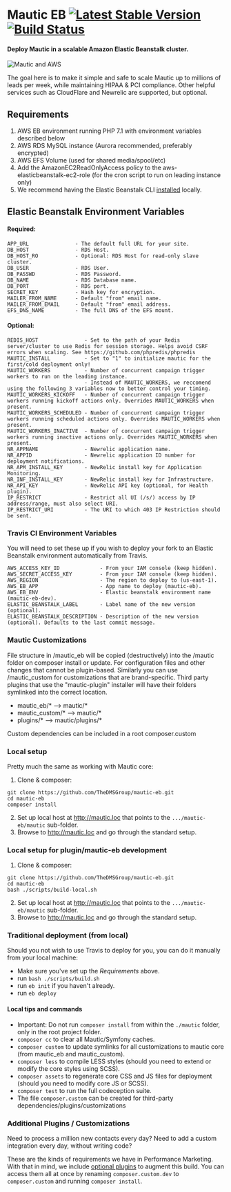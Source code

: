 Mautic EB [![Latest Stable Version](https://poser.pugx.org/thedmsgroup/mautic-eb/v/stable)](https://packagist.org/packages/thedmsgroup/mautic-eb) [![Build Status](https://travis-ci.org/TheDMSGroup/mautic-eb.svg?branch=master)](https://travis-ci.org/TheDMSGroup/mautic-eb)
=========

#### Deploy Mautic in a scalable Amazon Elastic Beanstalk cluster.
![Mautic and AWS](https://i.imgur.com/LkFNgHr.jpg "Mautic and AWS")

The goal here is to make it simple and safe to scale Mautic up to millions of leads per week, 
while maintaining HIPAA & PCI compliance. Other helpful services such as CloudFlare and Newrelic are supported, but optional.

## Requirements

1) AWS EB environment running PHP 7.1 with environment variables described below
2) AWS RDS MySQL instance (Aurora recommended, preferably encrypted)
3) AWS EFS Volume (used for shared media/spool/etc)
4) Add the AmazonEC2ReadOnlyAccess policy to the aws-elasticbeanstalk-ec2-role (for the cron script to run on leading instance only)
5) We recommend having the Elastic Beanstalk CLI [installed](https://docs.aws.amazon.com/elasticbeanstalk/latest/dg/eb-cli3-install.html) locally.

## Elastic Beanstalk Environment Variables

#### Required:

    APP_URL               - The default full URL for your site.
    DB_HOST               - RDS Host.
    DB_HOST_RO            - Optional: RDS Host for read-only slave cluster.
    DB_USER               - RDS User.
    DB_PASSWD             - RDS Password.
    DB_NAME               - RDS Database name.
    DB_PORT               - RDS port.
    SECRET_KEY            - Hash key for encryption.
    MAILER_FROM_NAME      - Default "from" email name.
    MAILER_FROM_EMAIL     - Default "from" email address.
    EFS_DNS_NAME          - The full DNS of the EFS mount.

#### Optional:

    REDIS_HOST               - Set to the path of your Redis server/cluster to use Redis for session storage. Helps avoid CSRF errors when scaling. See https://github.com/phpredis/phpredis
    MAUTIC_INSTALL           - Set to "1" to initialize mautic for the first/cold deployment only!
    MAUTIC_WORKERS           - Number of concurrent campaign trigger workers to run on the leading instance.
                             - Instead of MAUTIC_WORKERS, we reccomend using the following 3 variables now to better control your timing.
    MAUTIC_WORKERS_KICKOFF   - Number of concurrent campaign trigger workers running kickoff actions only. Overrides MAUTIC_WORKERS when present.
    MAUTIC_WORKERS_SCHEDULED - Number of concurrent campaign trigger workers running scheduled actions only. Overrides MAUTIC_WORKERS when present.
    MAUTIC_WORKERS_INACTIVE  - Number of concurrent campaign trigger workers running inactive actions only. Overrides MAUTIC_WORKERS when present.
    NR_APPNAME               - Newrelic application name.
    NR_APPID                 - Newrelic application ID number for deployment notifications.
    NR_APM_INSTALL_KEY       - NewRelic install key for Application Monitoring.
    NR_INF_INSTALL_KEY       - NewRelic install key for Infrastructure.
    NR_API_KEY               - NewRelic API key (optional, for Health plugin).
    IP_RESTRICT              - Restrict all UI (/s/) access by IP address/range, must also select URI.
    IP_RESTRICT_URI          - The URI to which 403 IP Restriction should be sent.

### Travis CI Environment Variables

You will need to set these up if you wish to deploy your fork to an Elastic Beanstalk environment automatically from Travis.

    AWS_ACCESS_KEY_ID             - From your IAM console (keep hidden).
    AWS_SECRET_ACCESS_KEY         - From your IAM console (keep hidden).
    AWS_REGION                    - The region to deploy to (us-east-1).
    AWS_EB_APP                    - App name to deploy (mautic-eb).
    AWS_EB_ENV                    - Elastic beanstalk environment name (mautic-eb-dev).
    ELASTIC_BEANSTALK_LABEL       - Label name of the new version (optional).
    ELASTIC_BEANSTALK_DESCRIPTION - Description of the new version (optional). Defaults to the last commit message.

### Mautic Customizations

File structure in /mautic_eb will be copied (destructively) into the /mautic folder on composer install or update.
For configuration files and other changes that cannot be plugin-based.
Similarly you can use /mautic_custom for customizations that are brand-specific.
Third party plugins that use the "mautic-plugin" installer will have their folders symlinked into the correct location.

* mautic_eb/*  -->  mautic/*
* mautic_custom/*  -->  mautic/*
* plugins/* --> mautic/plugins/*

Custom dependencies can be included in a root composer.custom

### Local setup
Pretty much the same as working with Mautic core:

1. Clone & composer:
```
git clone https://github.com/TheDMSGroup/mautic-eb.git
cd mautic-eb
composer install
```
2. Set up local host at http://mautic.loc that points to the `.../mautic-eb/mautic` sub-folder.
3. Browse to http://mautic.loc and go through the standard setup. 

### Local setup for plugin/mautic-eb development

1. Clone & composer:
```
git clone https://github.com/TheDMSGroup/mautic-eb.git
cd mautic-eb
bash ./scripts/build-local.sh
```
2. Set up local host at http://mautic.loc that points to the `.../mautic-eb/mautic` sub-folder.
3. Browse to http://mautic.loc and go through the standard setup. 

### Traditional deployment (from local)
Should you not wish to use Travis to deploy for you, you can do it manually from your local machine:

* Make sure you've set up the *Requirements* above.
* run `bash ./scripts/build.sh`
* run `eb init` if you haven't already.
* run `eb deploy`

#### Local tips and commands

* Important: Do not run `composer install` from within the `./mautic` folder, only in the root project folder.
* `composer cc` to clear all Mautic/Symfony caches.
* `composer custom` to update symlinks for all customizations to mautic core (from mautic_eb and mautic_custom).
* `composer less` to compile LESS styles (should you need to extend or modify the core styles using SCSS).
* `composer assets` to regenerate core CSS and JS files for deployment (should you need to modify core JS or SCSS).
* `composer test` to run the full codeception suite.
* The file `composer.custom` can be created for third-party dependencies/plugins/customizations

### Additional Plugins / Customizations

Need to process a million new contacts every day? 
Need to add a custom integration every day, without writing code?

These are the kinds of requirements we have in Performance Marketing.
With that in mind, we include [optional plugins](https://github.com/thedmsgroup?q=mautic&type=public)
to augment this build. You can access them all at once by renaming `composer.custom.dev` to `composer.custom` and running `composer install`. 
